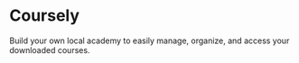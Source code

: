 # Coursely
Build your own local academy to easily manage, organize, and access your downloaded courses.

